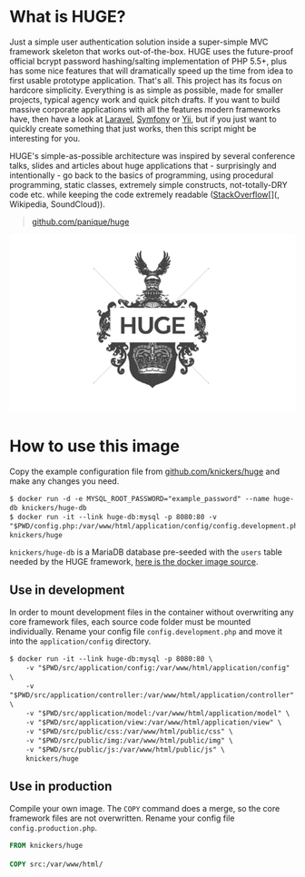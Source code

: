 # What is HUGE?

Just a simple user authentication solution inside a super-simple MVC framework skeleton that works out-of-the-box. HUGE uses the future-proof official bcrypt password hashing/salting implementation of PHP 5.5+, plus has some nice features that will dramatically speed up the time from idea to first usable prototype application. That's all. This project has its focus on hardcore simplicity. Everything is as simple as possible, made for smaller projects, typical agency work and quick pitch drafts. If you want to build massive corporate applications with all the features modern frameworks have, then have a look at [Laravel](http://laravel.com/), [Symfony](http://symfony.com/) or [Yii](http://www.yiiframework.com/), but if you just want to quickly create something that just works, then this script might be interesting for you.

HUGE's simple-as-possible architecture was inspired by several conference talks, slides and articles about huge applications that - surprisingly and intentionally - go back to the basics of programming, using procedural programming, static classes, extremely simple constructs, not-totally-DRY code etc. while keeping the code extremely readable ([StackOverflow](http://www.dev-metal.com/architecture-stackoverflow/)[](, Wikipedia, SoundCloud)).

> [github.com/panique/huge](https://github.com/panique/huge)

![HUGE logo](https://raw.githubusercontent.com/knickers/huge/master/huge-logo.png)

# How to use this image

Copy the example configuration file from [github.com/knickers/huge](https://github.com/knickers/huge/blob/master/config.example.php) and make any changes you need.

```console
$ docker run -d -e MYSQL_ROOT_PASSWORD="example_password" --name huge-db knickers/huge-db
$ docker run -it --link huge-db:mysql -p 8080:80 -v "$PWD/config.php:/var/www/html/application/config/config.development.php" knickers/huge
```

`knickers/huge-db` is a MariaDB database pre-seeded with the `users` table needed by the HUGE framework, [here is the docker image source](https://github.com/knickers/huge-db).

## Use in development

In order to mount development files in the container without overwriting any core framework files, each source code folder must be mounted individually. Rename your config file `config.development.php` and move it into the `application/config` directory.

```console
$ docker run -it --link huge-db:mysql -p 8080:80 \
	-v "$PWD/src/application/config:/var/www/html/application/config" \
	-v "$PWD/src/application/controller:/var/www/html/application/controller" \
	-v "$PWD/src/application/model:/var/www/html/application/model" \
	-v "$PWD/src/application/view:/var/www/html/application/view" \
	-v "$PWD/src/public/css:/var/www/html/public/css" \
	-v "$PWD/src/public/img:/var/www/html/public/img" \
	-v "$PWD/src/public/js:/var/www/html/public/js" \
	knickers/huge
```

## Use in production

Compile your own image. The `COPY` command does a merge, so the core framework files are not overwritten. Rename your config file `config.production.php`.

```dockerfile
FROM knickers/huge

COPY src:/var/www/html/
```
